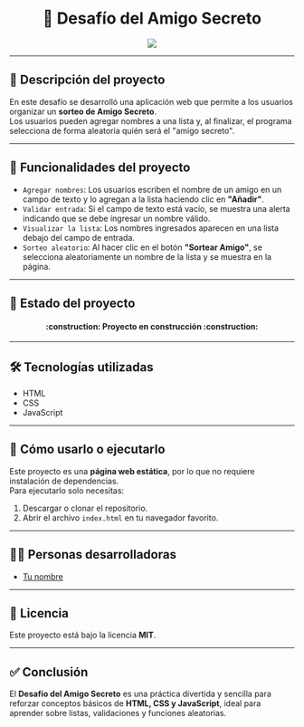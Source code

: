<h1 align="center">🎁 Desafío del Amigo Secreto</h1>

<p align="center">
  <img src="https://img.shields.io/badge/STATUS-EN%20DESARROLLO-green">
</p>

---

## 📖 Descripción del proyecto
En este desafío se desarrolló una aplicación web que permite a los usuarios organizar un **sorteo de Amigo Secreto**.  
Los usuarios pueden agregar nombres a una lista y, al finalizar, el programa selecciona de forma aleatoria quién será el "amigo secreto".

---

## 🔨 Funcionalidades del proyecto
- `Agregar nombres`: Los usuarios escriben el nombre de un amigo en un campo de texto y lo agregan a la lista haciendo clic en **"Añadir"**.  
- `Validar entrada`: Si el campo de texto está vacío, se muestra una alerta indicando que se debe ingresar un nombre válido.  
- `Visualizar la lista`: Los nombres ingresados aparecen en una lista debajo del campo de entrada.  
- `Sorteo aleatorio`: Al hacer clic en el botón **"Sortear Amigo"**, se selecciona aleatoriamente un nombre de la lista y se muestra en la página.  

---

## 🚧 Estado del proyecto
<h4 align="center">
:construction: Proyecto en construcción :construction:
</h4>

---

## 🛠️ Tecnologías utilizadas
- HTML  
- CSS  
- JavaScript  

---

## 📁 Cómo usarlo o ejecutarlo
Este proyecto es una **página web estática**, por lo que no requiere instalación de dependencias.  
Para ejecutarlo solo necesitas:  

1. Descargar o clonar el repositorio.  
2. Abrir el archivo `index.html` en tu navegador favorito.  

---

## 👩‍💻 Personas desarrolladoras
- [Tu nombre](https://github.com/TU_USUARIO)  

---

## 📜 Licencia
Este proyecto está bajo la licencia **MIT**.  

---

## ✅ Conclusión
El **Desafío del Amigo Secreto** es una práctica divertida y sencilla para reforzar conceptos básicos de **HTML, CSS y JavaScript**, ideal para aprender sobre listas, validaciones y funciones aleatorias.

